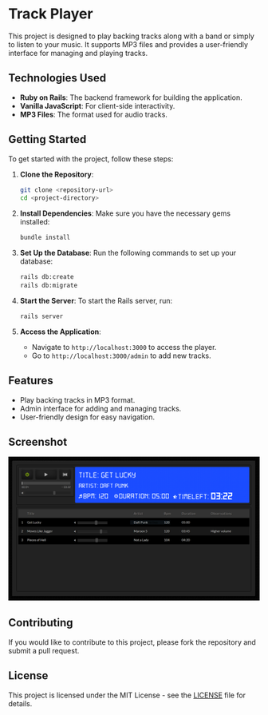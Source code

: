 # Track Player

This project is designed to play backing tracks along with a band or simply to listen to your music. It supports MP3 files and provides a user-friendly interface for managing and playing tracks.

## Technologies Used

- **Ruby on Rails**: The backend framework for building the application.
- **Vanilla JavaScript**: For client-side interactivity.
- **MP3 Files**: The format used for audio tracks.

## Getting Started

To get started with the project, follow these steps:

1. **Clone the Repository**:

   ```bash
   git clone <repository-url>
   cd <project-directory>
   ```

2. **Install Dependencies**: Make sure you have the necessary gems installed:

   ```bash
   bundle install
   ```

3. **Set Up the Database**: Run the following commands to set up your database:

   ```bash
   rails db:create
   rails db:migrate
   ```

4. **Start the Server**: To start the Rails server, run:

   ```bash
   rails server
   ```

5. **Access the Application**:
   - Navigate to `http://localhost:3000` to access the player.
   - Go to `http://localhost:3000/admin` to add new tracks.

## Features

- Play backing tracks in MP3 format.
- Admin interface for adding and managing tracks.
- User-friendly design for easy navigation.

## Screenshot

![Track Player Screenshot](public/assets/images/screenshots/trackplayer.png)

## Contributing

If you would like to contribute to this project, please fork the repository and submit a pull request.

## License

This project is licensed under the MIT License - see the [LICENSE](LICENSE) file for details.
